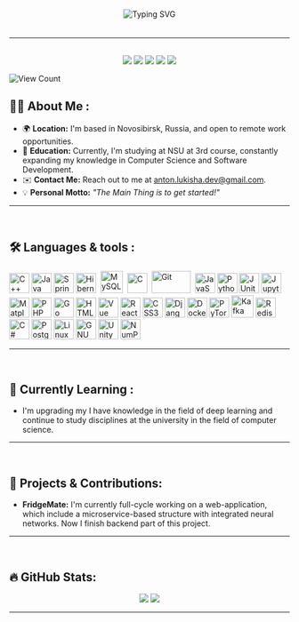 <p align="center" style="background-image: url('https://mir-s3-cdn-cf.behance.net/project_modules/max_3840/75913514596649.5628670d31dfc.png'); background-size: cover; background-position: center; padding: 20px; border-radius: 10px;">
  <img src="https://readme-typing-svg.demolab.com?font=Roboto&weight=900&size=45&pause=1200&color=FFFFFF&center=true&vCenter=true&width=600&lines=Hi+there,+I'm+Anton;Backend+Developer;Enthusiast+Programmer;Always+Learning&repeat=true&cursor=true" alt="Typing SVG" />
</p>

<hr>
<p align="center">
<br>
<a target="_blank" href="https://vk.com/lukanlo/"><img src="https://img.shields.io/badge/-VKONTAKTE-0077FF?style=for-the-badge&logo=VK&logoColor=white"></img></a>
<a target="_blank" href="mailto:anton.lukisha.dev@gmail.com"><img src="https://img.shields.io/badge/-Gmail-D14836?style=for-the-badge&logo=Gmail&logoColor=white"></img></a>
<a target="_blank" href="https://github.com/antonlukisha/antonlukisha"><img src="https://img.shields.io/badge/-GitHub-333?style=for-the-badge&logo=GitHub&logoColor=white"></img></a>
<a target="_blank" href="https://t.me/lukanlo"><img src="https://img.shields.io/badge/-Telegram-27A7E7?style=for-the-badge&logo=Telegram&logoColor=white"></img></a>
<a target="_blank" href="https://stackoverflow.com/users/27875109/anton-lukisha"><img src="https://img.shields.io/badge/-StackOverflow-EF8236?style=for-the-badge&logo=StackOverflow&logoColor=white"></img></a>
<br>
</p>
<p align="left">
  <a rel="nofollow">
        <img alt="View Count" title="View count" src="https://komarev.com/ghpvc/?username=antonlukisha&amp;style=for-the-badge&amp;color=EF8236" style="max-width: 100%;">
    </a>
</p>

## :man_technologist: About Me :

- 🌍 **Location:** I'm based in Novosibirsk, Russia, and open to remote work opportunities.
- 🧠 **Education:** Currently, I'm studying at NSU at 3rd course, constantly expanding my knowledge in Computer Science and Software Development.
- ✉️ **Contact Me:** Reach out to me at [anton.lukisha.dev@gmail.com](mailto:anton.lukisha.dev@gmail.com).
- 💡 **Personal Motto:** *"The Main Thing is to get started!"*  

---
<br>

## :hammer_and_wrench:  Languages & tools :
<p align="left">
    <a href="https://docs.microsoft.com/en-us/cpp/?view=msvc-170" target="_blank" rel="noreferrer"><img title="C++" src="https://cdn.jsdelivr.net/gh/devicons/devicon@latest/icons/cplusplus/cplusplus-original.svg" width="36" height="36" alt="C++" /></a>
    <a href="https://www.oracle.com/java/" target="_blank" rel="noreferrer"><img title="Java" src="https://raw.githubusercontent.com/danielcranney/readme-generator/main/public/icons/skills/java-colored.svg" width="36" height="36" alt="Java" /></a>
    <a href="https://spring.io/" target="_blank" rel="noreferrer"><img title="Spring" src="https://cdn.jsdelivr.net/gh/devicons/devicon@latest/icons/spring/spring-original.svg" width="36" height="36" alt="Spring" /></a>
    <a href="https://hibernate.org/" target="_blank" rel="noreferrer"><img title="Hibernate" src="https://cdn.jsdelivr.net/gh/devicons/devicon@latest/icons/hibernate/hibernate-original.svg" width="36" height="36" alt="Hibernate" /></a>
    <a href="https://www.mysql.com/" target="_blank" rel="noreferrer"><img title="MySQL" alt="MySQL" src="https://raw.githubusercontent.com/Thomas-George-T/Thomas-George-T/master/assets/mysql.svg" width="40" height="40" style="vertical-align:down; margin:4px"/></a>
    <a href="https://docs.microsoft.com/en-us/cpp/?view=msvc-170" target="_blank" rel="noreferrer"><img title="C" img src="https://cdn.jsdelivr.net/gh/devicons/devicon@latest/icons/c/c-original.svg" width="36" height="36" alt="C" /></a>
    <a href="https://git-scm.com/" target="_blank" rel="noreferrer"><img title="Git" alt="Git" src="https://raw.githubusercontent.com/Thomas-George-T/Thomas-George-T/master/assets/git.svg" width="70" height="40" style="vertical-align:down; margin:4px"/></a>
    <a href="https://developer.mozilla.org/en-US/docs/Web/JavaScript" target="_blank" rel="noreferrer"><img title="JavaScript" src="https://raw.githubusercontent.com/danielcranney/readme-generator/main/public/icons/skills/javascript-colored.svg" width="36" height="36" alt="JavaScript" /></a>
    <a href="https://www.python.org/" target="_blank" rel="noreferrer"><img title="Python" src="https://raw.githubusercontent.com/danielcranney/readme-generator/main/public/icons/skills/python-colored.svg" width="36" height="36" alt="Python" /></a>
    <a href="https://junit.org/junit5/" target="_blank" rel="noreferrer"><img title="JUnit" src="https://cdn.jsdelivr.net/gh/devicons/devicon@latest/icons/junit/junit-original.svg" width="36" height="36" alt="JUnit" /></a>
    <a href="https://jupyter.org/" target="_blank" rel="noreferrer"><img title="Jupyter" src="https://cdn.jsdelivr.net/gh/devicons/devicon@latest/icons/jupyter/jupyter-original.svg" width="36" height="36" alt="Jupyter" /></a>
    <a href="https://matplotlib.org/" target="_blank" rel="noreferrer"><img title="Matplotlib" alt="Matplotlib" width="36" height="36" src="https://cdn.jsdelivr.net/gh/devicons/devicon@latest/icons/matplotlib/matplotlib-original.svg" /></a>
    <a href="https://www.php.net/" target="_blank" rel="noreferrer"><img title="PHP" src="https://raw.githubusercontent.com/danielcranney/readme-generator/main/public/icons/skills/php-colored.svg" width="36" height="36" alt="PHP" /></a>
    <a href="https://go.dev/doc/" target="_blank" rel="noreferrer"><img title="Go" alt="Go" width="36" height="36" src="https://cdn.jsdelivr.net/gh/devicons/devicon@latest/icons/go/go-original.svg" /></a>
    <a href="https://developer.mozilla.org/en-US/docs/Glossary/HTML5" target="_blank" rel="noreferrer"><img title="HTML5" src="https://raw.githubusercontent.com/danielcranney/readme-generator/main/public/icons/skills/html5-colored.svg" width="36" height="36" alt="HTML5" /></a>
    <a href="https://vuejs.org/" target="_blank" rel="noreferrer"><img title="Vue" src="https://raw.githubusercontent.com/danielcranney/readme-generator/main/public/icons/skills/vuejs-colored.svg" width="36" height="36" alt="Vue" /></a>
    <a href="https://reactjs.org/" target="_blank" rel="noreferrer"><img title="React" src="https://raw.githubusercontent.com/danielcranney/readme-generator/main/public/icons/skills/react-colored.svg" width="36" height="36" alt="React" /></a>
    <a href="https://www.w3.org/TR/CSS/#css" target="_blank" rel="noreferrer"><img title="CSS3" src="https://raw.githubusercontent.com/danielcranney/readme-generator/main/public/icons/skills/css3-colored.svg" width="36" height="36" alt="CSS3" /></a>
    <a href="https://www.djangoproject.com/" target="_blank" rel="noreferrer"><img title="Django" src="https://raw.githubusercontent.com/danielcranney/readme-generator/main/public/icons/skills/django-colored.svg" width="36" height="36" alt="Django" /></a>
    <a href="https://www.docker.com/" target="_blank" rel="noreferrer"><img title="Docker" src="https://raw.githubusercontent.com/danielcranney/readme-generator/main/public/icons/skills/docker-colored.svg" width="36" height="36" alt="Docker" /></a>
    <a href="https://pytorch.org/" target="_blank" rel="noreferrer"><img title="PyTorch" src="https://raw.githubusercontent.com/danielcranney/readme-generator/main/public/icons/skills/pytorch-colored.svg" width="36" height="36" alt="PyTorch" /></a>
    <a href="https://kafka.apache.org/" target="_blank" rel="noreferrer"><img title="Kafka" alt="Kafka" src="https://cdn.jsdelivr.net/gh/devicons/devicon@latest/icons/apachekafka/apachekafka-original.svg" height="40" /></a>
    <a href="https://redis.io/?ref=kubedexcom/" target="_blank" rel="noreferrer"><img title="Redis" alt="Redis" src="https://cdn.jsdelivr.net/gh/devicons/devicon@latest/icons/redis/redis-original-wordmark.svg" width="36" /></a>
    <a href="https://docs.microsoft.com/en-us/dotnet/csharp/" target="_blank" rel="noreferrer"><img title="C#" src="https://cdn.jsdelivr.net/gh/devicons/devicon@latest/icons/csharp/csharp-original.svg" width="36" height="36" alt="C#" /></a>
    <a href="https://www.postgresql.org/" target="_blank" rel="noreferrer"><img title="PostgreSQL" src="https://cdn.jsdelivr.net/gh/devicons/devicon@latest/icons/postgresql/postgresql-original.svg" width="36" height="36" alt="PostgreSQL" /></a>
    <a href="https://www.linux.org" target="_blank" rel="noreferrer"><img title="Linux" src="https://cdn.jsdelivr.net/gh/devicons/devicon@latest/icons/linux/linux-original.svg" width="36" height="36" alt="Linux" /></a>
    <a href="https://www.gnu.org/software/bash/" target="_blank" rel="noreferrer"><img title="GNU Bash" src="https://raw.githubusercontent.com/danielcranney/readme-generator/main/public/icons/skills/gnubash.svg" width="36" height="36" alt="GNU Bash" /></a>
    <a href="https://unity.com/ru" target="_blank" rel="noreferrer"><img title="Unity" src="https://cdn.jsdelivr.net/gh/devicons/devicon@latest/icons/unity/unity-original.svg" width="36" height="36" alt="Unity" /></a>
    <a href="https://numpy.org/" target="_blank" rel="noreferrer"><img title="NumPy" src="https://cdn.jsdelivr.net/gh/devicons/devicon@latest/icons/numpy/numpy-original.svg" width="36" height="36" alt="NumPy" /></a>

</p>

---
<br>

## 🌱 Currently Learning :

- I'm upgrading my I have knowledge in the field of deep learning and continue to study disciplines at the university in the field of computer science.
---
<br>

## :rocket: Projects & Contributions:

- **FridgeMate:** I'm currently full-cycle working on a web-application, which include a microservice-based structure with integrated neural networks. Now I finish backend part of this project.

---
<br>

## :fire: GitHub Stats:

<div align="center">
    <img src="https://github-readme-stats.vercel.app/api/top-langs/?username=antonlukisha&theme=github_dark&font=Roboto&layout=donut" />
    <img src="https://github-readme-stats.vercel.app/api?username=antonlukisha&show_icons=true&theme=github_dark&font=Roboto" />
</div>

---
<br>
